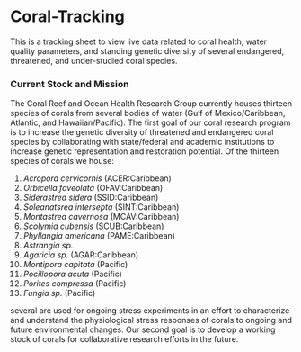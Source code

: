 # Coral-Tracking
This is a tracking sheet to view live data related to coral health, water quality parameters, and standing genetic diversity of several endangered, threatened, and under-studied coral species.

### Current Stock and Mission
The Coral Reef and Ocean Health Research Group currently houses thirteen species of corals from several bodies of water (Gulf of Mexico/Caribbean, Atlantic, and Hawaiian/Pacific). The first goal of our coral research program is to increase the genetic diversity of threatened and endangered coral species by collaborating with state/federal and academic institutions to increase genetic representation and restoration potential. Of the thirteen species of corals we house:

1. _Acropora cervicornis_ (ACER:Caribbean)
2. _Orbicella faveolata_ (OFAV:Caribbean)
3. _Siderastrea sidera_ (SSID:Caribbean)
4. _Soleanatsrea intersepta_ (SINT:Caribbean)
5. _Montastrea cavernosa_ (MCAV:Caribbean)
6. _Scolymia cubensis_ (SCUB:Caribbean)
7. _Phyllangia americana_ (PAME:Caribbean)
8. _Astrangia sp._
9. _Agaricia sp._ (AGAR:Caribbean)
10. _Montipora capitata_ (Pacific)
11. _Pocillopora acuta_ (Pacific)
12. _Porites compressa_ (Pacific)
13. _Fungia sp._ (Pacific)

several are used for ongoing stress experiments in an effort to characterize and understand the physiological stress responses of corals to ongoing and future environmental changes. Our second goal is to develop a working stock of corals for collaborative research efforts in the future.
